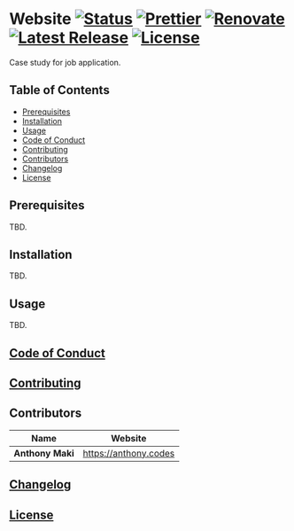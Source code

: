 # Website [![Status](https://img.shields.io/website-up-down-green-red/https/case-study.anthony.codes.svg?label=status&style=flat-square)](https://case-study.anthony.codes) [![Prettier](https://img.shields.io/badge/code_style-prettier-ff69b4.svg?style=flat-square)](https://prettier.io/) [![Renovate](https://img.shields.io/badge/renovate-enabled-1f8ceb.svg?style=flat-square)](https://renovatebot.com/) [![Latest Release](https://img.shields.io/github/release/4cm4k1/case-study/all.svg?style=flat-square)](https://github.com/4cm4k1/case-study/releases) [![License](https://img.shields.io/github/license/4cm4k1/case-study.svg?style=flat-square)](license)

Case study for job application.

## Table of Contents

- [Prerequisites](#prerequisites)
- [Installation](#installation)
- [Usage](#usage)
- [Code of Conduct](#code-of-conduct)
- [Contributing](#contributing)
- [Contributors](#contributors)
- [Changelog](#changelog)
- [License](#license)

## Prerequisites

TBD.

## Installation

TBD.

## Usage

TBD.

## [Code of Conduct](.github/code_of_conduct.md)

## [Contributing](.github/contributing.md)

## Contributors

| Name             | Website                 |
| ---------------- | ----------------------- |
| **Anthony Maki** | <https://anthony.codes> |

## [Changelog](changelog.md)

## [License](license)
